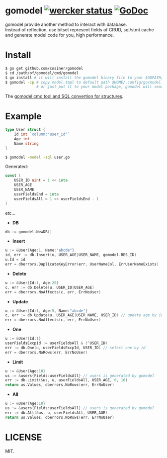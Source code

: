 # gomodel [![wercker status](https://app.wercker.com/status/9c6ef0eec7d6d217bd831bbdc3a3ace2/s "wercker status")](https://app.wercker.com/project/bykey/9c6ef0eec7d6d217bd831bbdc3a3ace2) [![GoDoc](https://godoc.org/github.com/cosiner/gomodel?status.png)](http://godoc.org/github.com/cosiner/gomodel)
gomodel provide another method to interact with database.   
Instead of reflection, use bitset represent fields of CRUD, sql/stmt cache and generate model code for you, high performance.

# Install
```sh
$ go get github.com/cosiner/gomodel
$ cd /path/of/gomodel/cmd/gomodel
$ go install # it will install the gomodel binary file to your $GOPATH/bin
$ gomodel -cp # copy model.tmpl to default path $HOME/.config/go/model.tmpl
              # or just put it to your model package, gomodel will search it first 
```

The [gomodel cmd tool and SQL convertion for structures](https://github.com/cosiner/gomodel/tree/master/cmd/gomodel).

# Example
```Go
type User struct {
    Id int `column:"user_id"`
    Age int
    Name string
}
```
```sh
$ gomodel -model -sql user.go
```
Generated:
```Go
const (
    USER_ID uint = 1 << iota
    USER_AGE
    USER_NAME
    userFieldsEnd = iota
    userFieldsAll = 1 << userFieldsEnd - 1
)
```
etc...

* __DB__
```Go
db := gomodel.NewDB()
```
* __Insert__
```Go
u := &User{Age:1, Name:"abcde"}
id, err := db.Insert(u, USER_AGE|USER_NAME, gomodel.RES_ID)
u.Id = id
err = dberrors.DuplicateKeyError(err, UserNameCol, ErrUserNameExists)
```

* __Delete__
```Go
u := &User{Id:1, Age:20}
c, err := db.Delete(u, USER_ID|USER_AGE)
err = dberrors.NoAffects(c, err, ErrNoUser)
```

* __Update__
```Go
u := &User{Id:1, Age:5, Name:"abcde"}
c, err := db.Update(u, USER_AGE|USER_NAME, USER_ID) // update age by id
err = dberrors.NoAffects(c, err, ErrNoUser)
```

* __One__
```Go
u := &User{Id:1}
userFieldsExcpId := userFieldsAll & (^USER_ID)
err := db.One(u, userFieldsExcpId, USER_ID) // select one by id
err = dberrors.NoRows(err, ErrNoUser)
```

* __Limit__
```Go
u := &User{Age:10}
us := &users{Fields:userFieldsAll} // users is generated by gomodel
err := db.Limit(&us, u, userFieldsAll, USER_AGE, 0, 10)
return us.Values, dberrors.NoRows(err, ErrNoUser)
```

* __All__
```Go
u := &User{Age:10}
us := &users{Fields:userFieldsAll} // users is generated by gomodel
err := db.All(&us, u, userFieldsAll, USER_AGE)
return us.Values, dberrors.NoRows(err, ErrNoUser)
```

# LICENSE
MIT.
